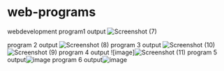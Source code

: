 # web-programs
webdevelopment
program1 output
![Screenshot (7)](https://github.com/sahana930/web-programs/assets/136681776/9552ec7e-6385-4c36-bb14-5899463730b7)


program 2 output
![Screenshot (8)](https://github.com/sahana930/web-programs/assets/136681776/535b7193-76a3-4450-8e3f-286372baa1e9)
program 3 output
![Screenshot (10)](https://github.com/sahana930/web-programs/assets/136681776/a9a8d24f-6e22-4841-9a2f-b03d30ab9296)
![Screenshot (9)](https://github.com/sahana930/web-programs/assets/136681776/abc6909c-42d9-477a-bc37-95f20b2db79c)
program 4 output
![image]![Screenshot (11)](https://github.com/sahana930/web-programs/assets/136681776/28b336ea-da14-4400-a341-245cab995bf3)
program 5 output![image](https://github.com/sahana930/web-programs/assets/136681776/89a8d7bc-1c40-40a9-b83e-c9b3dc7dfab4)
program 6 output![image](https://github.com/sahana930/web-programs/assets/136681776/8d11086c-adff-4b2e-b784-3ff68bde7eb1)






